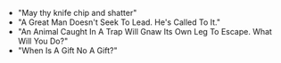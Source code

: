 - "May thy knife chip and shatter"
- "A Great Man Doesn't Seek To Lead. He's Called To It."
- "An Animal Caught In A Trap Will Gnaw Its Own Leg To Escape. What Will You Do?"
- "When Is A Gift No A Gift?"
